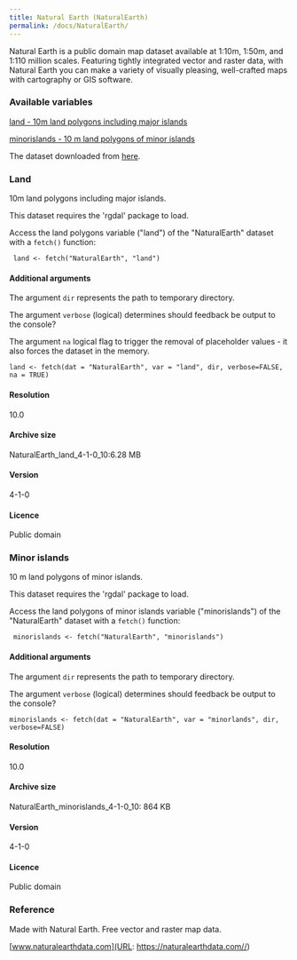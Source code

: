 ```yaml
---
title: Natural Earth (NaturalEarth)
permalink: /docs/NaturalEarth/
---
```

Natural Earth is a public domain map dataset available at 1:10m, 1:50m, and 1:110 million scales. Featuring tightly integrated vector and raster data, with Natural Earth you can make a variety of visually pleasing, well-crafted maps with cartography or GIS software.


### Available variables 


[land - 10m land polygons including major islands](#land)

[minorislands - 10 m land polygons of minor islands](#minor-islands)

The dataset downloaded from [here](https://www.naturalearthdata.com/downloads/10m-physical-vectors/10m-land/).

### Land

10m land polygons including major islands.

This dataset requires the 'rgdal' package to load.

Access the land polygons variable ("land") of the "NaturalEarth" dataset with a `fetch()` function:

```{r}
 land <- fetch("NaturalEarth", "land")

```
#### Additional arguments

The argument `dir` represents the path to temporary directory. 

The argument `verbose` (logical) determines should feedback be output to the console?

The argument `na` logical flag to trigger the removal of placeholder values - it also forces the dataset in the memory.

```{r}
land <- fetch(dat = "NaturalEarth", var = "land", dir, verbose=FALSE, na = TRUE)

```

#### Resolution 

10.0

#### Archive size

NaturalEarth_land_4-1-0_10:6.28 MB

#### Version

4-1-0

#### Licence

Public domain

### Minor islands

10 m land polygons of minor islands.

This dataset requires the 'rgdal' package to load.

Access the land polygons of minor islands variable ("minorislands") of the "NaturalEarth" dataset with a `fetch()` function:

```{r}
 minorislands <- fetch("NaturalEarth", "minorislands")

```

#### Additional arguments

The argument `dir` represents the path to temporary directory. 

The argument `verbose` (logical) determines should feedback be output to the console?


```{r}
minorislands <- fetch(dat = "NaturalEarth", var = "minorlands", dir, verbose=FALSE)

```

#### Resolution 

10.0

#### Archive size

NaturalEarth_minorislands_4-1-0_10: 864 KB

#### Version

4-1-0

#### Licence


Public domain

### Reference

Made with Natural Earth. Free vector and raster map data. 

[www.naturalearthdata.com](URL: https://naturalearthdata.com//)





